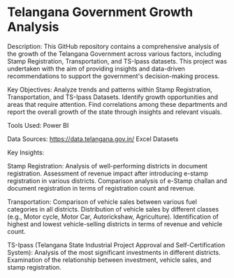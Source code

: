 
 # Telangana Government Growth Analysis

 Description:
This GitHub repository contains a comprehensive analysis of the growth of the Telangana Government across various factors, including Stamp Registration, Transportation, and TS-Ipass datasets. This project was undertaken with the aim of providing insights and data-driven recommendations to support the government's decision-making process.

Key Objectives:
Analyze trends and patterns within Stamp Registration, Transportation, and TS-Ipass Datasets.
Identify growth opportunities and areas that require attention.
Find correlations among these departments and report the overall growth of the state through insights and relevant visuals.

Tools Used:
Power BI

Data Sources:
https://data.telangana.gov.in/
Excel Datasets

Key Insights:

Stamp Registration:
Analysis of well-performing districts in document registration.
Assessment of revenue impact after introducing e-stamp registration in various districts.
Comparison analysis of e-Stamp challan and document registration in terms of registration count and revenue.

Transportation:
Comparison of vehicle sales between various fuel categories in all districts.
Distribution of vehicle sales by different classes (e.g., Motor cycle, Motor Car, Autorickshaw, Agriculture).
Identification of highest and lowest vehicle-selling districts in terms of revenue and vehicle count.

TS-Ipass (Telangana State Industrial Project Approval and Self-Certification System):
Analysis of the most significant investments in different districts.
Examination of the relationship between investment, vehicle sales, and stamp registration.
